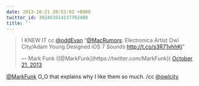 ```yaml
---
date: 2013-10-21 20:53:03 +0000
twitter_id: 392453514137702400
title: ''
---
```


<blockquote class="twitter-tweet"><p lang="en" dir="ltr">I KNEW IT cc <a href="https://twitter.com/oddEvan?ref_src=twsrc%5Etfw">@oddEvan</a> “<a href="https://twitter.com/MacRumors?ref_src=twsrc%5Etfw">@MacRumors</a>: Electronica Artist Owl City/Adam Young Designed iOS 7 Sounds <a href="http://t.co/s3R71vhhKj">http://t.co/s3R71vhhKj</a>”</p>&mdash; Mark Funk ([@MarkFunk](https://twitter.com/MarkFunk)) <a href="https://twitter.com/MarkFunk/status/392437279220064256?ref_src=twsrc%5Etfw">October 21, 2013</a></blockquote>
<script async src="https://platform.twitter.com/widgets.js" charset="utf-8"></script>

[@MarkFunk](https://twitter.com/MarkFunk) O_O that explains why I like them so much. /cc [@owlcity](https://twitter.com/owlcity)

